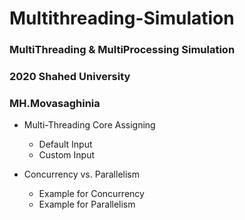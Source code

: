 # Multithreading-Simulation

### MultiThreading & MultiProcessing Simulation
### 2020 Shahed University
### MH.Movasaghinia

- Multi-Threading Core Assigning
  - Default Input
  - Custom Input
  
- Concurrency vs. Parallelism
  - Example for Concurrency
  - Example for Parallelism
